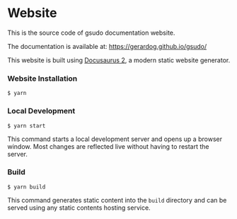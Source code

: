 # Website

This is the source code of gsudo documentation website.

The documentation is available at: https://gerardog.github.io/gsudo/

This website is built using [Docusaurus 2](https://docusaurus.io/), a modern static website generator.

### Website Installation

```
$ yarn
```

### Local Development

```
$ yarn start
```

This command starts a local development server and opens up a browser window. Most changes are reflected live without having to restart the server.

### Build

```
$ yarn build
```

This command generates static content into the `build` directory and can be served using any static contents hosting service.

